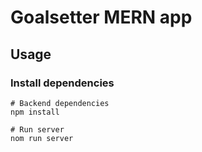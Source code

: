 # Goalsetter MERN app


## Usage


### Install dependencies

```
# Backend dependencies
npm install

# Run server
nom run server
